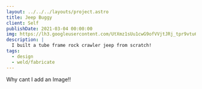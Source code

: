 ```yaml
---
layout: ../../../layouts/project.astro
title: Jeep Buggy
client: Self
publishDate: 2021-03-04 00:00:00
img: https://lh3.googleusercontent.com/UtXmz1sUu1cwG9ofVVjtJRj_tpr9vtu6cwGxanhEZaU6OA-xHWMkE-Jgkoa4HJE9-z4UFBziqRD9pRnsCfOpmYnEehB8aCERGfdU-Oaht5ylOt3DKa624HBXG_iJADFpkLkEW-Wuoq9PJqFKpF4yHUEWftbbXmS3t4ZHNJGLRXRxlsrqY0hE9uDg9B1Jh77WEVK4TJKRTFXke0NQ0jBNOHY8afw9et6TS_IKxuv7E-ezCyEH8cYTLOfxEjftFTaGOEzURi7nkApi-YKRiB3b3uBFpHPhCBXhVCKn7FKwn8fPgEzDBHGgfFmjr_ysavjiNkg2YTidVaHO0YSxpeH2RrY0YMEmGVvofEoQ54vZvUl_IqtQgwe65Fgh_BOmGDEMxESBUzT4gTcKJKvr4MRi-aI3-J_aWS6AglrxLBqDvPYl_4xb8eLaaO-EyJpqFBv41u5nQ312BXtLDFckPUAE8527EbxD0sYAI-Ngj3e_VJKdqLVS6LlTV6J2XSI8VjFQJtGBopBYKVPH8MFH6HOfle8C2cMT9AHhHC76YSTpMV3JmvyjYmXr9oMxUn7TdZ3LR9oaw8BVKXwDVFvpSneuJwONX6TnHOyQFmCUZv2pnBtg87-d2Nqrg6jr_bfFCcHEgAzfkfT8LDhLiXAMz11Tbw9SWBTENrA5aiow_l34DGVg4I3-x6VKiHi7rnEL92xpsAz0YfXfc5VqCaJ3Rwxsdg4ChdVHyKdfYQDMMRgxPAJ_1vaMmJjL5hPssAPT47nGVsYYUepXdvW3-Bep6H2WJB_-hYR1Sk5NR_Bq-nYcFnGBb9jBQxJ6ZZLXmB7hPex5GBDq4Pp6e2qj4tdRP3Q-vrMO0AvD5rcGlcUZmqNeFCDLBYpJRjlI_fGLN81UX_ItDTJrzfb3fdxZ2wfE0-23NVDy2m28BXsbTM1A-uUeeycgpBHk=w2880-h1620-no?authuser=0
description: |
  I built a tube frame rock crawler jeep from scratch!
tags:
  - design
  - weld/fabricate
---
```

Why cant I add an Image!!
